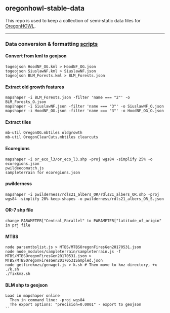 ## oregonhowl-stable-data

This repo is used to keep a collection of semi-static data files for [OregonHOWL](https://oregonhowl.org/).

---

### Data conversion & formatting [scripts](https://github.com/jimmyangel/howl-data)

#### Convert from kml to geojson
```
togeojson HoodNF_OG.kml > HoodNF_OG.json
togeojson SiuslawNF.kml > SiuslawNF.json
togeojson BLM_Forests.kml > BLM_Forests.json
```

#### Extract old growth features
```
mapshaper -i BLM_Forests.json -filter 'name === "2"' -o BLM_Forests_O.json
mapshaper -i SiuslawNF.json -filter 'name === "3"' -o SiuslawNF_O.json
mapshaper -i HoodNF_OG.json -filter 'name === "3"' -o HoodNF_OG_O.json
```

#### Extract tiles
```
mb-util OregonOG.mbtiles oldgrowth
mb-util OregonClearCuts.mbtiles clearcuts
```

#### Ecoregions
```
mapshaper -i or_eco_l3/or_eco_l3.shp -proj wgs84 -simplify 25% -o ecoregions.json
pwildeecomatch.js
sampleterrain for ecoregions.json
```

#### pwilderness
```
mapshaper -i pwilderness/rdls21_albers_OR/rdls21_albers_OR.shp -proj wgs84 -simplify 20% keep-shapes -o pwilderness/rdls21_albers_OR_S.json
```

#### OR-7 shp file
```
change PARAMETER["Central_Parallel" to PARAMETER["latitude_of_origin" in prj file
```

#### MTBS
```
node parsemtbslist.js > MTBS/MTBSOregonFiresGen20170531.json
node node_modules/sampleterrain/sampleterrain.js -f MTBS/MTBSOregonFiresGen20170531.json > MTBS/MTBSOregonFiresGen20170531Sampled.json
node getfirekmzs/genwget.js > k.sh # Then move to kmz directory, +x
./k.sh
./fixkmz.sh
```

#### BLM shp to geojson
```
Load in mapshaper online
  Then in command line: -proj wgs84
  The export options: "precision=0.0001" - export to geojson
``
